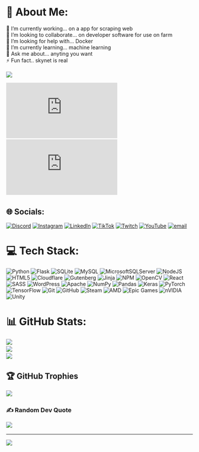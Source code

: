 # 💫 About Me:
🔭 I’m currently working... on a app for scraping web<br>👯 I’m looking to collaborate... on developer software for use on farm<br>🤝 I’m looking for help with... Docker<br>🌱 I’m currently learning... machine learning<br>💬 Ask me about... anyting you want <br>⚡ Fun fact.. skynet is real

<img align="center" height="150" src="https://media4.giphy.com/media/v1.Y2lkPTc5MGI3NjExaHZrZjVxYWdqNmNwc2NwdmJweGxpMGMxbWg1aWdveG5vNW9zZHVtbiZlcD12MV9pbnRlcm5hbF9naWZfYnlfaWQmY3Q9Zw/CuuSHzuc0O166MRfjt/giphy.gif"/>

![Certificado Udemy](https://github.com/khlom02/khlom02/blob/main/certificado%20full%20stack%20udemy.pdf) 
![Certificado Metodologia Scrum](https://github.com/khlom02/khlom02/blob/main/Certificado%20Sercotec%202023.pdf) 


## 🌐 Socials:
[![Discord](https://img.shields.io/badge/Discord-%237289DA.svg?logo=discord&logoColor=white)](https://discord.gg/https://discord.gg/JKQu6jXPPC) [![Instagram](https://img.shields.io/badge/Instagram-%23E4405F.svg?logo=Instagram&logoColor=white)](https://www.instagram.com/khalom__/) [![LinkedIn](https://img.shields.io/badge/LinkedIn-%230077B5.svg?logo=linkedin&logoColor=white)](https://linkedin.com/in/khalom) [![TikTok](https://img.shields.io/badge/TikTok-%23000000.svg?logo=TikTok&logoColor=white)](https://www.tiktok.com/@khalom_) [![Twitch](https://img.shields.io/badge/Twitch-%239146FF.svg?logo=Twitch&logoColor=white)](https://twitch.tv/khalom_) [![YouTube](https://img.shields.io/badge/YouTube-%23FF0000.svg?logo=YouTube&logoColor=white)](https://www.youtube.com/@khalomDev) [![email](https://img.shields.io/badge/Email-D14836?logo=gmail&logoColor=white)](mailto:humanzombiemp@gmail.com) 

# 💻 Tech Stack:
![Python](https://img.shields.io/badge/python-3670A0?style=for-the-badge&logo=python&logoColor=ffdd54) ![Flask](https://img.shields.io/badge/flask-%23000.svg?style=for-the-badge&logo=flask&logoColor=white) ![SQLite](https://img.shields.io/badge/sqlite-%2307405e.svg?style=for-the-badge&logo=sqlite&logoColor=white) ![MySQL](https://img.shields.io/badge/mysql-4479A1.svg?style=for-the-badge&logo=mysql&logoColor=white) ![MicrosoftSQLServer](https://img.shields.io/badge/Microsoft%20SQL%20Server-CC2927?style=for-the-badge&logo=microsoft%20sql%20server&logoColor=white) ![NodeJS](https://img.shields.io/badge/node.js-6DA55F?style=for-the-badge&logo=node.js&logoColor=white) ![HTML5](https://img.shields.io/badge/html5-%23E34F26.svg?style=for-the-badge&logo=html5&logoColor=white) ![Cloudflare](https://img.shields.io/badge/Cloudflare-F38020?style=for-the-badge&logo=Cloudflare&logoColor=white) ![Gutenberg](https://img.shields.io/badge/gutenberg-%23077CB2.svg?style=for-the-badge&logo=gutenberg&logoColor=white) ![Jinja](https://img.shields.io/badge/jinja-white.svg?style=for-the-badge&logo=jinja&logoColor=black) ![NPM](https://img.shields.io/badge/NPM-%23CB3837.svg?style=for-the-badge&logo=npm&logoColor=white) ![OpenCV](https://img.shields.io/badge/opencv-%23white.svg?style=for-the-badge&logo=opencv&logoColor=white) ![React](https://img.shields.io/badge/react-%2320232a.svg?style=for-the-badge&logo=react&logoColor=%2361DAFB) ![SASS](https://img.shields.io/badge/SASS-hotpink.svg?style=for-the-badge&logo=SASS&logoColor=white) ![WordPress](https://img.shields.io/badge/WordPress-%23117AC9.svg?style=for-the-badge&logo=WordPress&logoColor=white) ![Apache](https://img.shields.io/badge/apache-%23D42029.svg?style=for-the-badge&logo=apache&logoColor=white) ![NumPy](https://img.shields.io/badge/numpy-%23013243.svg?style=for-the-badge&logo=numpy&logoColor=white) ![Pandas](https://img.shields.io/badge/pandas-%23150458.svg?style=for-the-badge&logo=pandas&logoColor=white) ![Keras](https://img.shields.io/badge/Keras-%23D00000.svg?style=for-the-badge&logo=Keras&logoColor=white) ![PyTorch](https://img.shields.io/badge/PyTorch-%23EE4C2C.svg?style=for-the-badge&logo=PyTorch&logoColor=white) ![TensorFlow](https://img.shields.io/badge/TensorFlow-%23FF6F00.svg?style=for-the-badge&logo=TensorFlow&logoColor=white) ![Git](https://img.shields.io/badge/git-%23F05033.svg?style=for-the-badge&logo=git&logoColor=white) ![GitHub](https://img.shields.io/badge/github-%23121011.svg?style=for-the-badge&logo=github&logoColor=white) ![Steam](https://img.shields.io/badge/steam-%23000000.svg?style=for-the-badge&logo=steam&logoColor=white) ![AMD](https://img.shields.io/badge/AMD-%23000000.svg?style=for-the-badge&logo=amd&logoColor=white) ![Epic Games](https://img.shields.io/badge/epicgames-%23313131.svg?style=for-the-badge&logo=epicgames&logoColor=white) ![nVIDIA](https://img.shields.io/badge/nVIDIA-%2376B900.svg?style=for-the-badge&logo=nVIDIA&logoColor=white) ![Unity](https://img.shields.io/badge/unity-%23000000.svg?style=for-the-badge&logo=unity&logoColor=white)
# 📊 GitHub Stats:
![](https://github-readme-stats.vercel.app/api?username=khlom02&theme=dark&hide_border=false&include_all_commits=false&count_private=false)<br/>
![](https://nirzak-streak-stats.vercel.app/?user=khlom02&theme=dark&hide_border=false)<br/>
![](https://github-readme-stats.vercel.app/api/top-langs/?username=khlom02&theme=dark&hide_border=false&include_all_commits=false&count_private=false&layout=compact)

## 🏆 GitHub Trophies
![](https://github-profile-trophy.vercel.app/?username=khlom02&theme=radical&no-frame=false&no-bg=true&margin-w=4)

### ✍️ Random Dev Quote
![](https://quotes-github-readme.vercel.app/api?type=horizontal&theme=radical)

---
[![](https://visitcount.itsvg.in/api?id=khlom02&icon=0&color=0)](https://visitcount.itsvg.in)


<!-- Proudly created with GPRM ( https://gprm.itsvg.in ) -->
###


